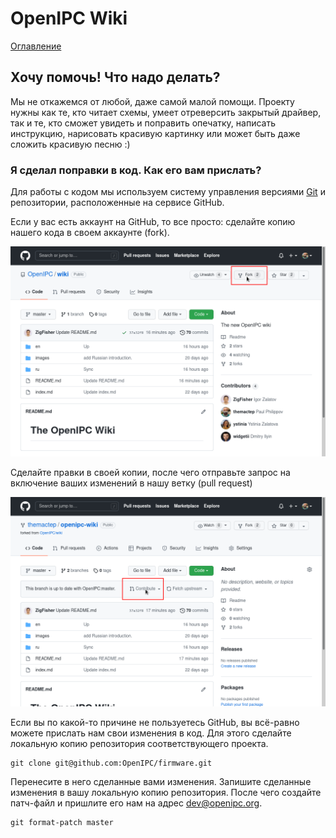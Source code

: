 # OpenIPC Wiki
[Оглавление](index.md)


Хочу помочь! Что надо делать?
-----------------------------

Мы не откажемся от любой, даже самой малой помощи.
Проекту нужны как те, кто читает схемы, умеет отреверсить закрытый драйвер,
так и те, кто сможет увидеть и поправить опечатку, написать инструкцию,
нарисовать красивую картинку или может быть даже сложить красивую песню :)

### Я сделал поправки в код. Как его вам прислать?

Для работы с кодом мы используем систему управления версиями [Git][gitdoc]
и репозитории, расположенные на сервисе GitHub.

Если у вас есть аккаунт на GitHub, то все просто: сделайте копию нашего
кода в своем аккаунте (fork).

![GitHub Fork](/images/gh-fork.png)

Cделайте правки в своей копии, после чего отправьте запрос на включение
ваших изменений в нашу ветку (pull request)

![GitHub Contribute](/images/gh-contribute.png)

Если вы по какой-то причине не пользуетесь GitHub, вы всё-равно можете
прислать нам свои изменения в код. Для этого сделайте локальную копию
репозитория соответствующего проекта.
```
git clone git@github.com:OpenIPC/firmware.git
```
Перенесите в него сделанные вами изменения. Запишите сделанные изменения в
вашу локальную копию репозитория. После чего создайте патч-файл и пришлите
его нам на адрес <dev@openipc.org>.
```
git format-patch master
```

[gitdoc]: https://git-scm.com/book/ru/v2
